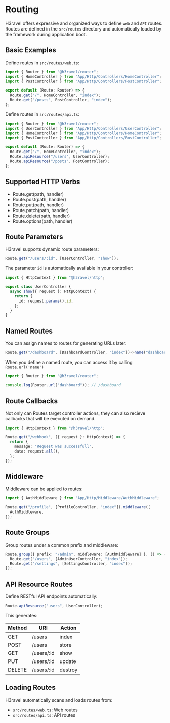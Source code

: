 # Routing

H3ravel offers expressive and organized ways to define `web` and `API` routes.
Routes are defined in the `src/routes` directory and automatically loaded by the framework during application boot.

## Basic Examples

Define routes in `src/routes/web.ts`:

```ts
import { Router } from "@h3ravel/router";
import { HomeController } from "App/Http/Controllers/HomeController";
import { PostController } from "App/Http/Controllers/PostController";

export default (Route: Router) => {
  Route.get("/", HomeController, "index");
  Route.get("/posts", PostController, "index");
};
```

Define routes in `src/routes/api.ts`:

```ts
import { Router } from "@h3ravel/router";
import { UserController } from "App/Http/Controllers/UserController";
import { HomeController } from "App/Http/Controllers/HomeController";
import { PostController } from "App/Http/Controllers/PostController";

export default (Route: Router) => {
  Route.get("/", HomeController, "index");
  Route.apiResource("/users", UserController);
  Route.apiResource("/posts", PostController);
};
```

## Supported HTTP Verbs

- Route.get(path, handler)
- Route.post(path, handler)
- Route.put(path, handler)
- Route.patch(path, handler)
- Route.delete(path, handler)
- Route.options(path, handler)

## Route Parameters

H3ravel supports dynamic route parameters:

```ts
Route.get("/users/:id", [UserController, "show"]);
```

The parameter `id` is automatically available in your controller:

```ts
import { HttpContext } from "@h3ravel/http";

export class UserController {
  async show({ request }: HttpContext) {
    return {
      id: request.params().id,
    };
  }
}
```

## Named Routes

You can assign names to routes for generating URLs later:

```ts
Route.get("/dashboard", [DashboardController, "index"])->name("dashboard");
```

When you define a named route, you can access it by calling `Route.url('name')`

```ts
import { Router } from "@h3ravel/router";

console.log(Router.url("dashboard")); // /dashboard
```

## Route Callbacks

Not only can Routes target controller actions, they can also recieve callbacks that will be executed on demand.

```ts
import { HttpContext } from "@h3ravel/http";

Route.get("/webhook", ({ request }: HttpContext) => {
  return {
    message: "Request was successfull",
    data: request.all(),
  };
});
```

## Middleware

Middleware can be applied to routes:

```ts
import { AuthMiddleware } from "App/Http/Middleware/AuthMiddleware";

Route.get("/profile", [ProfileController, "index"]).middleware([
  AuthMiddleware,
]);
```

## Route Groups

Group routes under a common prefix and middleware:

```ts
Route.group({ prefix: "/admin", middleware: [AuthMiddleware] }, () => {
  Route.get("/users", [AdminUserController, "index"]);
  Route.get("/settings", [SettingsController, "index"]);
});
```

## API Resource Routes

Define RESTful API endpoints automatically:

```ts
Route.apiResource("users", UserController);
```

This generates:

| Method | URI        | Action  |
| ------ | ---------- | ------- |
| GET    | /users     | index   |
| POST   | /users     | store   |
| GET    | /users/:id | show    |
| PUT    | /users/:id | update  |
| DELETE | /users/:id | destroy |

## Loading Routes

H3ravel automatically scans and loads routes from:

- `src/routes/web.ts`: Web routes
- `src/routes/api.ts`: API routes
